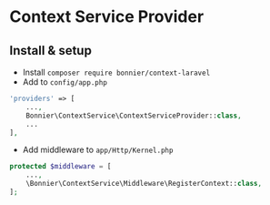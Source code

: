 # Context Service Provider


## Install & setup
- Install
`composer require bonnier/context-laravel`
- Add to `config/app.php`
```php
'providers' => [
    ...,
    Bonnier\ContextService\ContextServiceProvider::class,
    ...
],
```
- Add middleware to `app/Http/Kernel.php`
```php
protected $middleware = [
    ...,
    \Bonnier\ContextService\Middleware\RegisterContext::class,
];
```